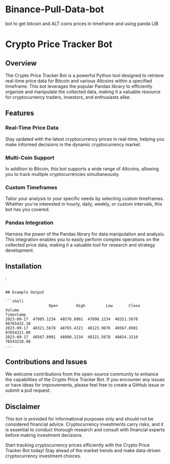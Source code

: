 # Binance-Pull-Data-bot
bot to get bitcoin and ALT coins prices in timeframe and using panda LIB


# Crypto Price Tracker Bot

## Overview

The Crypto Price Tracker Bot is a powerful Python tool designed to retrieve real-time price data for Bitcoin and various Altcoins within a specified timeframe. This bot leverages the popular Pandas library to efficiently organize and manipulate the collected data, making it a valuable resource for cryptocurrency traders, investors, and enthusiasts alike.

## Features

### Real-Time Price Data
Stay updated with the latest cryptocurrency prices in real-time, helping you make informed decisions in the dynamic cryptocurrency market.

### Multi-Coin Support
In addition to Bitcoin, this bot supports a wide range of Altcoins, allowing you to track multiple cryptocurrencies simultaneously.

### Custom Timeframes
Tailor your analysis to your specific needs by selecting custom timeframes. Whether you're interested in hourly, daily, weekly, or custom intervals, this bot has you covered.

### Pandas Integration
Harness the power of the Pandas library for data manipulation and analysis. This integration enables you to easily perform complex operations on the collected price data, making it a valuable tool for research and strategy development.

## Installation
:


```

## Example Output

```shell
                   Open        High         Low       Close        Volume
Timestamp                                                               
2023-09-17  47985.1234  48576.8901  47890.1234  48321.5678   98765432.10
2023-09-17  48321.5678  48765.4321  48123.9876  48567.8901   87654321.09
2023-09-17  48567.8901  48890.1234  48321.5678  48654.3210   76543210.98
...
```

## Contributions and Issues

We welcome contributions from the open-source community to enhance the capabilities of the Crypto Price Tracker Bot. If you encounter any issues or have ideas for improvements, please feel free to create a GitHub issue or submit a pull request.



## Disclaimer

This bot is provided for informational purposes only and should not be considered financial advice. Cryptocurrency investments carry risks, and it is essential to conduct thorough research and consult with financial experts before making investment decisions.

Start tracking cryptocurrency prices efficiently with the Crypto Price Tracker Bot today! Stay ahead of the market trends and make data-driven cryptocurrency investment choices.
